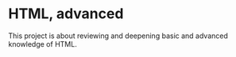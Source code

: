 
# HTML, advanced

This project is about reviewing and deepening basic and advanced knowledge of HTML.
